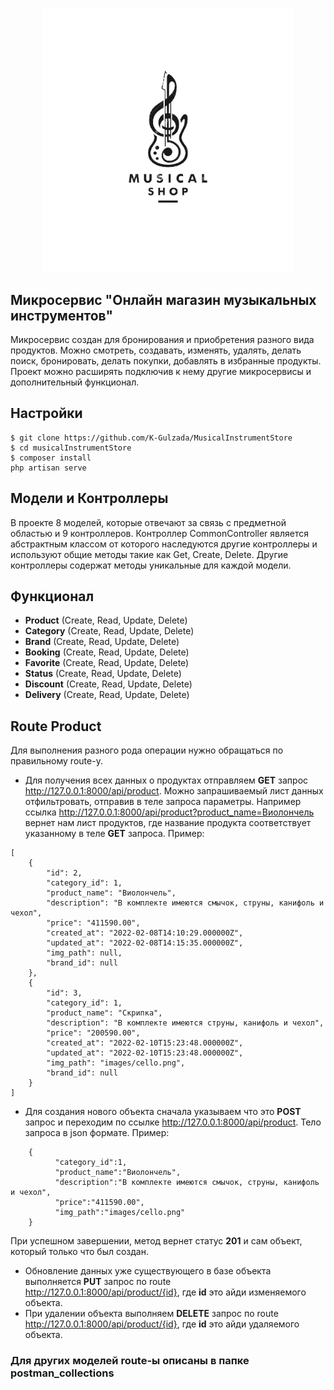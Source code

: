 <p align="center">
<a href="https://laravel.com" target="_blank">
<img src="public/images/logo.png" width="400">
</a>
</p>

## Микросервис "Oнлайн магазин музыкальных инструментов"

Микросервис создан для бронирования и приобретения разного вида продуктов. 
Можно смотреть, создавать, изменять, удалять, делать поиск, бронировать, делать покупки, добавлять в избранные продукты. 
Проект можно расширять подключив к нему другие микросервисы и дополнительный функционал.

## Настройки
```
$ git clone https://github.com/K-Gulzada/MusicalInstrumentStore
$ cd musicalInstrumentStore
$ composer install
php artisan serve
```

## Модели и Контроллеры
В проекте 8 моделей, которые отвечают за связь с предметной областью и 9 контроллеров. Контроллер CommonController является абстрактным классом от которого наследуются другие контроллеры и используют общие методы такие как Get, Create, Delete.
Другие контроллеры содержат методы уникальные для каждой модели.

## Функционал
- **Product** (Create, Read, Update, Delete)
- **Category** (Create, Read, Update, Delete)
- **Brand** (Create, Read, Update, Delete)
- **Booking** (Create, Read, Update, Delete)
- **Favorite** (Create, Read, Update, Delete)
- **Status** (Create, Read, Update, Delete)
- **Discount** (Create, Read, Update, Delete)
- **Delivery** (Create, Read, Update, Delete)

## Route Product
Для выполнения разного рода операции нужно обращаться по правильному route-у. 
- Для получения всех данных о продуктах отправляем **GET** запрос http://127.0.0.1:8000/api/product.
Можно запрашиваемый лист данных отфильтровать, отправив в теле запроса параметры. 
Например ссылка http://127.0.0.1:8000/api/product?product_name=Виолончель вернет нам лист продуктов, 
где название продукта соответствует указанному в теле **GET** запроса.
Пример:
```
[
    {
        "id": 2,
        "category_id": 1,
        "product_name": "Виолончель",
        "description": "В комплекте имеются смычок, струны, канифоль и чехол",
        "price": "411590.00",
        "created_at": "2022-02-08T14:10:29.000000Z",
        "updated_at": "2022-02-08T14:15:35.000000Z",
        "img_path": null,
        "brand_id": null
    },
    {
        "id": 3,
        "category_id": 1,
        "product_name": "Скрипка",
        "description": "В комплекте имеются струны, канифоль и чехол",
        "price": "200590.00",
        "created_at": "2022-02-10T15:23:48.000000Z",
        "updated_at": "2022-02-10T15:23:48.000000Z",
        "img_path": "images/cello.png",
        "brand_id": null
    }
]
```
- Для создания нового объекта сначала указываем что это **POST** запрос и переходим по ссылке http://127.0.0.1:8000/api/product. Тело запроса в json формате. 
Пример:
``` 
    {
          "category_id":1,
          "product_name":"Виолончель",
          "description":"В комплекте имеются смычок, струны, канифоль и чехол",
          "price":"411590.00",
          "img_path":"images/cello.png"    
    }
  ```


При успешном завершении, метод вернет статус **201** и сам объект, который только что был создан.
- Обновление данных уже существующего в базе объекта выполняется **PUT** запрос 
по route http://127.0.0.1:8000/api/product/{id}, где **id** это айди изменяемого объекта.
- При удалении объекта выполняем **DELETE** запрос по route http://127.0.0.1:8000/api/product/{id}, 
где **id** это айди удаляемого объекта.

### Для других моделей route-ы описаны в папке postman_collections 

